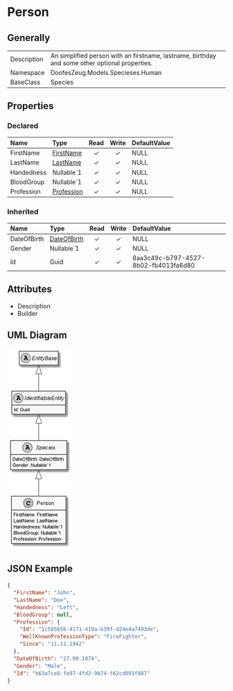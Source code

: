 ﻿# Person

## Generally

|||
|:-|:-|
|Description|An simplified person with an firstname, lastname, birthday and some other optional properties.|
|Namespace|DoofesZeug.Models.Specieses.Human|
|BaseClass|Species|

## Properties

### Declared

|Name|Type|Read|Write|DefaultValue|
|:---|:---|:--:|:---:|:-----------|
|FirstName|[FirstName](../../Models/DoofesZeug.Models.Specieses.Human/FirstName.md)|&#x2713;|&#x2713;|NULL|
|LastName|[LastName](../../Models/DoofesZeug.Models.Specieses.Human/LastName.md)|&#x2713;|&#x2713;|NULL|
|Handedness|Nullable`1|&#x2713;|&#x2713;|NULL|
|BloodGroup|Nullable`1|&#x2713;|&#x2713;|NULL|
|Profession|[Profession](../../Models/DoofesZeug.Models.Specieses.Human.Professions/Profession.md)|&#x2713;|&#x2713;|NULL|

### Inherited

|Name|Type|Read|Write|DefaultValue|
|:---|:---|:--:|:---:|:-----------|
|DateOfBirth|[DateOfBirth](../../Models/DoofesZeug.Models.DateAndTime/DateOfBirth.md)|&#x2713;|&#x2713;|NULL|
|Gender|Nullable`1|&#x2713;|&#x2713;|NULL|
|Id|Guid|&#x2713;|&#x2713;|8aa3c49c-b797-4527-8b02-fb4013fa6d80|

## Attributes

- Description
- Builder

## UML Diagram

![Person.png](./Person.png "Person")

## JSON Example

```json
{
  "FirstName": "John",
  "LastName": "Doe",
  "Handedness": "Left",
  "BloodGroup": null,
  "Profession": {
    "Id": "1c505b5b-4171-419a-b39f-d24e4a7493de",
    "WellKnownProfessionType": "FireFighter",
    "Since": "11.11.1942"
  },
  "DateOfBirth": "27.09.1974",
  "Gender": "Male",
  "Id": "b63a7ce8-fe97-4fd2-9b74-f62cd091f887"
}
```

